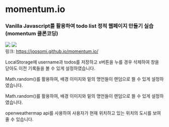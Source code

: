 # momentum.io
### Vanilla Javascript를 활용하여 todo list 정적 웹페이지 만들기 실습 (momentum 클론코딩)
<a href='https://ifh.cc/v-7X0mXD' target='_blank'><img src='https://ifh.cc/g/7X0mXD.jpg' border='0'></a>
<a href='https://ifh.cc/v-vp7yhk' target='_blank'><img src='https://ifh.cc/g/vp7yhk.jpg' border='0'></a>
<br> 링크: https://joosomi.github.io/momentum.io/
<p>LocalStorage에 username과 todos를 저장하고 x버튼을 누를 경우 삭제하여 창을 닫아도 이전 기록들을 볼 수 있게 설정하였습니다.</p>
<p>Math.random()를 활용하여, 배경 이미지와 밑의 명언들이 랜덤으로 뜰 수 있게 설정하였습니다.</p>
<p>Math.random()를 활용하여, 배경 이미지와 밑의 명언들이 랜덤으로 뜰 수 있게 설정하였습니다.</p>
<p>openweathermap api를 사용하여 사용자가 현재 위치하고 있는 위치의 도시를 보여줄 수 있습니다.</p>
